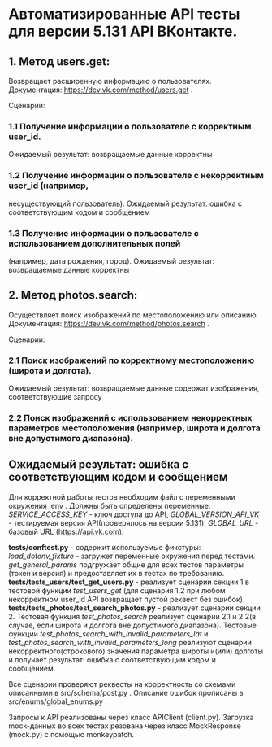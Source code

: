 # Автоматизированные API тесты для версии 5.131 API ВКонтакте.

## 1. Метод users.get: 
Возвращает расширенную информацию о пользователях. Документация: https://dev.vk.com/method/users.get .

Сценарии:

### 1.1 Получение информации о пользователе с корректным user_id.
Ожидаемый результат: возвращаемые данные корректны

### 1.2 Получение информации о пользователе с некорректным user_id (например,
несуществующий пользователь).
Ожидаемый результат: ошибка с соответствующим кодом и сообщением

### 1.3 Получение информации о пользователе с использованием дополнительных полей
(например, дата рождения, город).
Ожидаемый результат: возвращаемые данные корректны

## 2. Метод photos.search: 
Осуществляет поиск изображений по местоположению или описанию. Документация: https://dev.vk.com/method/photos.search .

Сценарии:

### 2.1 Поиск изображений по корректному местоположению (широта и долгота).
Ожидаемый результат: возвращаемые данные содержат изображения,
соответствующие запросу

### 2.2 Поиск изображений с использованием некорректных параметров местоположения (например, широта и долгота вне допустимого диапазона).
Ожидаемый результат: ошибка с соответствующим кодом и сообщением
---
Для корректной работы тестов необходим файл с переменными окружения .env . Должны быть определены переменные: *SERVICE_ACCESS_KEY* - ключ доступа до API, *GLOBAL_VERSION_API_VK* - тестируемая версия API(проверялось на версии 5.131), *GLOBAL_URL* - базовый URL (https://api.vk.com).

**tests/conftest.py** - содержит используемые фикстуры: *load_dotenv_fixture* - загружет переменные окружения перед тестами. *get_general_params* подгружает общие для всех тестов параметры (токен и версия) и предоставляет их в тестах по требованию.  
**tests/tests_users/test_get_users.py** - реализует сценарии секции 1 в тестовой функции *test_users_get* (для сценария 1.2 при любом некорректном user_id API возвращает пустой реквест без ошибок).
**tests/tests_photos/test_search_photos.py**  - реализует сценарии секции 2. Тестовая функция *test_photos_search* реализует сценарии 2.1 и 2.2(в случае, если широта и долгота вне допустимого диапазона). Тестовые функции *test_photos_search_with_invalid_parameters_lat* и *test_photos_search_with_invalid_parameters_long* реализуют сценарии некорректного(строкового) значения параметра широты и(или) долготы и получает результат: ошибка с соответствующим кодом и сообщением. 

Все сценарии проверяют реквесты на корректность со схемами описанными в src/schema/post.py . Описание ошибок прописаны в src/enums/global_enums.py .

Запросы к API реализованы через класс APIClient (client.py). 
Загрузка mock-данных во всех тестах резована через класс MockResponse (mock.py) с помощью monkeypatch.

